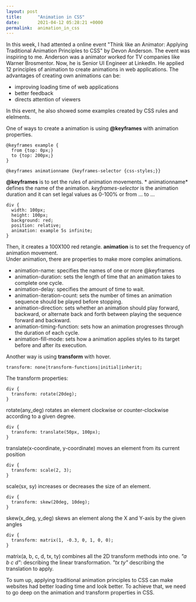 ```yaml
---
layout: post
title:      "Animation in CSS"
date:       2021-04-12 05:28:21 +0000
permalink:  animation_in_css
---
```



In this week, I had attented a online event "Think like an Animator: Applying Traditional Animation Principles to CSS" by Devon Anderson.  The event was inspiring to me.  Anderson was a animator worked for TV companies like Warner Brosmentor.  Now, he is Senior UI Engineer at LinkedIn.  He applied 12 principles of animation to create animations in web applications.  The advantages of creating own animations can be:
* improving loading time of web applications
* better feedback
* directs attention of viewers

In this event, he also showed  some examples created by CSS rules and elelments.

One of ways to create a animation is using **@keyframes**  with animation properties.
```
@keyframes example {
  from {top: 0px;}
  to {top: 200px;}
}
```
```
@keyframes animationname {keyframes-selector {css-styles;}}
```
**@keyframes** is to set the rules of animation movements. * animationname* defines the name of the animation.
*keyframes-selector* is the animation duration and it can set legal values as 0-100% or from ... to ...

```
div {
  width: 100px;
  height: 100px;
  background: red;
  position: relative;
  animation: example 5s infinite;
}
``` 
Then, it creates a 100X100 red retangle.  **animation** is to set the frequency of animation movement.  
Under animation, there are properties to make more complex animations.
* animation-name: specifies the names of one or more @keyframes
* animation-duration: sets the length of time that an animation takes to complete one cycle.
* animation-delay:  specifies the amount of time to wait.
* animation-iteration-count: sets the number of times an animation sequence should be played before stopping.
* animation-direction: sets whether an animation should play forward, backward, or alternate back and forth between playing the sequence forward and backward.
* animation-timing-function: sets how an animation progresses through the duration of each cycle.
* animation-fill-mode: sets how a animation applies styles to its target before and after its execution.

Another way is using **transform** with hover. 

```
transform: none|transform-functions|initial|inherit;
```
The transform properties:
```
div {
  transform: rotate(20deg);
}
```
rotate(any_deg) rotates an element clockwise or counter-clockwise according to a given degree.
```
div {
  transform: translate(50px, 100px);
}
```
translate(x-coordinate, y-coordinate) moves an element from its current position
```
div {
  transform: scale(2, 3);
}
```
scale(sx, sy) increases or decreases the size of an element.
```
div {
  transform: skew(20deg, 10deg);
}
```
skew(x_deg, y_deg) skews an element along the X and Y-axis by the given angles
```
div {
  transform: matrix(1, -0.3, 0, 1, 0, 0);
}
```
matrix(a, b, c, d, tx, ty) combines all the 2D transform methods into one. *"a b c d"*: describing the linear transformation.  *"tx ty"* describing the translation to apply.

To sum up, applying traditional animation principles to CSS can make websites had better loading time and look better.  To achieve that, we need to go deep on the animation and transform properties in CSS.  


